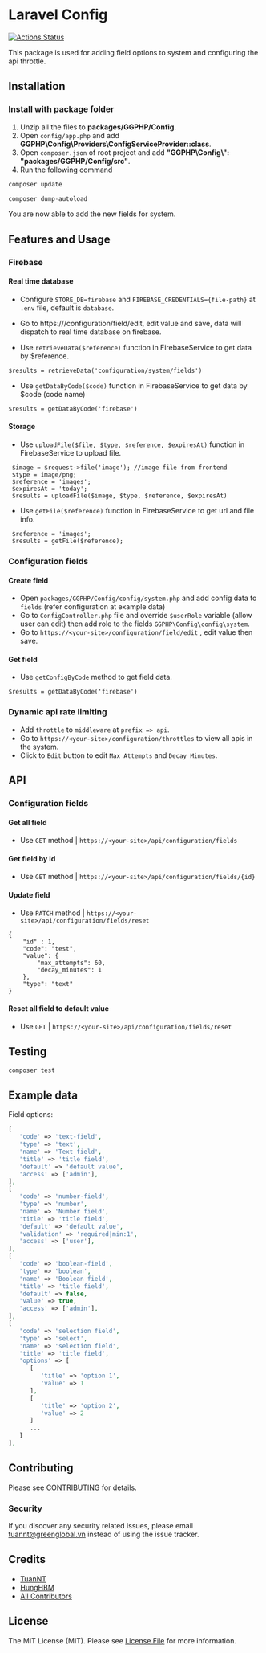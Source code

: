 # Laravel Config

[![Actions Status](https://github.com/greenglobal/laravel-config/workflows/Build/badge.svg)](https://github.com/greenglobal/laravel-config/actions)

This package is used for adding field options to system and configuring the api throttle.

## Installation

### Install with package folder
1. Unzip all the files to **packages/GGPHP/Config**.
2. Open `config/app.php` and add **GGPHP\Config\Providers\ConfigServiceProvider::class**.
3. Open `composer.json` of root project and add **"GGPHP\\Config\\": "packages/GGPHP/Config/src"**.
4. Run the following command
```php
composer update
```

```php
composer dump-autoload
```

You are now able to add the new fields for system.

## Features and Usage

### Firebase

#### Real time database
- Configure `STORE_DB=firebase` and `FIREBASE_CREDENTIALS={file-path}` at `.env` file, default is `database`.
- Go to https://<your-site>/configuration/field/edit, edit value and save, data will dispatch to real time database on firebase.

- Use `retrieveData($reference)` function in FirebaseService to get data by $reference.

``` Example:
$results = retrieveData('configuration/system/fields')
```
- Use `getDataByCode($code)` function in FirebaseService to get data by $code (code name)

``` Example:
$results = getDataByCode('firebase')
```

#### Storage

- Use `uploadFile($file, $type, $reference, $expiresAt)` function in FirebaseService to upload file.

``` Example:
 $image = $request->file('image'); //image file from frontend
 $type = image/png;
 $reference = 'images';
 $expiresAt = 'today';
 $results = uploadFile($image, $type, $reference, $expiresAt)
```

- Use `getFile($reference)` function in FirebaseService to get url and file info.

``` Example:
 $reference = 'images';
 $results = getFile($reference);
```

### Configuration fields

#### Create field
- Open `packages/GGPHP/Config/config/system.php` and add config data to `fields` (refer configuration at example data)
- Go to `ConfigController.php` file and override `$userRole` variable (allow user can edit) then add role to the fields `GGPHP\Config\config\system`.
- Go to `https://<your-site>/configuration/field/edit` , edit value then save.

#### Get field
- Use `getConfigByCode` method to get field data.

``` Example:
$results = getDataByCode('firebase')
```

### Dynamic api rate limiting
- Add `throttle` to `middleware` at `prefix => api`.
- Go to `https://<your-site>/configuration/throttles` to view all apis in the system.
- Click to `Edit` button to edit `Max Attempts` and `Decay Minutes`.

## API

### Configuration fields

#### Get all field
- Use `GET` method | `https://<your-site>/api/configuration/fields`

#### Get field by id
- Use `GET` method | `https://<your-site>/api/configuration/fields/{id}`

#### Update field
- Use `PATCH` method | `https://<your-site>/api/configuration/fields/reset`

``` Example param:
{
    "id" : 1,
    "code": "test",
    "value": {
        "max_attempts": 60,
        "decay_minutes": 1
    },
    "type": "text"
}
```
#### Reset all field to default value
- Use `GET` | `https://<your-site>/api/configuration/fields/reset`

## Testing

``` bash
composer test
```
## Example data

Field options:
```php
[
   'code' => 'text-field',
   'type' => 'text',
   'name' => 'Text field',
   'title' => 'title field',
   'default' => 'default value',
   'access' => ['admin'],
],
[
   'code' => 'number-field',
   'type' => 'number',
   'name' => 'Number field',
   'title' => 'title field',
   'default' => 'default value',
   'validation' => 'required|min:1',
   'access' => ['user'],
],
[
   'code' => 'boolean-field',
   'type' => 'boolean',
   'name' => 'Boolean field',
   'title' => 'title field',
   'default' => false,
   'value' => true,
   'access' => ['admin'],
],
[
   'code' => 'selection field',
   'type' => 'select',
   'name' => 'selection field',
   'title' => 'title field',
   'options' => [
      [
         'title' => 'option 1',
         'value' => 1
      ],
      [
         'title' => 'option 2',
         'value' => 2
      ]
      ...
   ]
],

```

## Contributing

Please see [CONTRIBUTING](CONTRIBUTING.md) for details.

### Security

If you discover any security related issues, please email tuannt@greenglobal.vn instead of using the issue tracker.

## Credits

- [TuanNT](https://github.com/ggphp)
- [HungHBM](https://github.com/HuynhHungManh)
- [All Contributors](../../contributors)

## License

The MIT License (MIT). Please see [License File](LICENSE.md) for more information.

